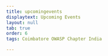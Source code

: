 ```yaml
---
title: upcomingevents
displaytext: Upcoming Events
layout: null
tab: true
order: 6
tags: Coimbatore OWASP Chapter India

---
```

